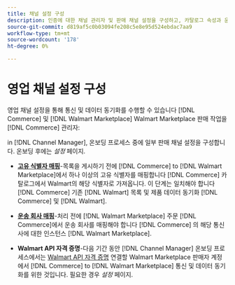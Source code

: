```yaml
---
title: 채널 설정 구성
description: 인증에 대한 채널 관리자 및 판매 채널 설정을 구성하고, 카탈로그 속성과 운송 회사 간의 판매 작업을 조정하는 데 필요한 운송 회사를 매핑합니다 [!DNL Commerce] 그리고 [!DNL Walmart Marketplace].
source-git-commit: d819af5c0b03094fe208c5e8e95d524ebdac7aa9
workflow-type: tm+mt
source-wordcount: '178'
ht-degree: 0%

---
```



# 영업 채널 설정 구성

영업 채널 설정을 통해 통신 및 데이터 동기화를 수행할 수 있습니다 [!DNL Commerce] 및 [!DNL Walmart Marketplace] Walmart Marketplace 판매 작업을 [!DNL Commerce] 관리자:

in [!DNL Channel Manager], 온보딩 프로세스 중에 일부 판매 채널 설정을 구성합니다. 온보딩 후에는 *설정* 페이지.

* **[고유 식별자 매핑](map-catalog-attributes.md)**-목록을 게시하기 전에 [!DNL Commerce] to [!DNL Walmart Marketplace]에서 하나 이상의 고유 식별자를 매핑합니다 [!DNL Commerce] 카탈로그에서 Walmart의 해당 식별자로 가져옵니다. 이 단계는 일치해야 합니다 [!DNL Commerce] 기존 [!DNL Walmart] 목록 및 제품 데이터 동기화 [!DNL Commerce] 및 [!DNL Walmart].

* **[운송 회사 매핑](map-shipping-carriers.md)**-처리 전에 [!DNL Walmart Marketplace] 주문 [!DNL Commerce]에서 운송 회사를 매핑해야 합니다 [!DNL Commerce] 의 해당 통신사에 대한 인스턴스 [!DNL Walmart Marketplace].

* **Walmart API 자격 증명**-다음 기간 동안 [!DNL Channel Manager] 온보딩 프로세스에서는 [Walmart API 자격 증명](walmart-prerequisites.md#generate-a-walmart-marketplace-production-api-key) 연결할 Walmart Marketplace 판매자 계정에서 [!DNL Commerce] to [!DNL Walmart Marketplace] 통신 및 데이터 동기화를 위한 것입니다. 필요한 경우 *설정* 페이지.
